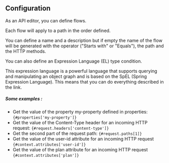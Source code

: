 ## Configuration

As an API editor, you can define flows. 

Each flow will apply to a path in the order defined.

You can define a name and a description but if empty the name of the flow will be generated with the operator ("Starts with" or "Equals"), the path and the HTTP methods.

You can also define an Expression Language (EL) type condition.

This expression language is a powerful language that supports querying and manipulating an object graph and is based on the SpEL (Spring Expression Language). This means that you can do everything described in the link.

##### Some examples :
- Get the value of the property my-property defined in properties: `{#properties['my-property']}`
- Get the value of the Content-Type header for an incoming HTTP request: `{#request.headers['content-type']}`
- Get the second part of the request path: `{#request.paths[1]}`
- Get the value of the user-id attribute for an incoming HTTP request `{#context.attributes['user-id']}`
- Get the value of the plan attribute for an incoming HTTP request `{#context.attributes['plan']}`
